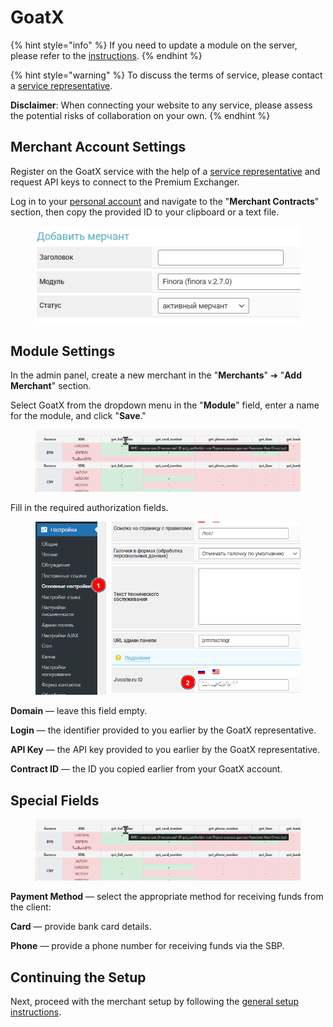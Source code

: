 # GoatX

{% hint style="info" %}
If you need to update a module on the server, please refer to the [instructions](https://premium.gitbook.io/main/osnovnye-nastroiki/faq/obnovlenie-failov-skripta-na-servere/kak-obnovit-faily-na-servere#moduli-merchantov-i-avtovyplat).
{% endhint %}

{% hint style="warning" %}
To discuss the terms of service, please contact a [service representative](https://t.me/polx_tokyo).

**Disclaimer**: When connecting your website to any service, please assess the potential risks of collaboration on your own.
{% endhint %}

## Merchant Account Settings

Register on the GoatX service with the help of a [service representative](https://t.me/polx_tokyo) and request API keys to connect to the Premium Exchanger.

Log in to your [personal account](https://goatx.me/) and navigate to the "**Merchant Contracts**" section, then copy the provided ID to your clipboard or a text file.

<figure><img src="../../../.gitbook/assets/image_eng.png" alt=""><figcaption></figcaption></figure>

## Module Settings

In the admin panel, create a new merchant in the "**Merchants**" ➔ "**Add Merchant**" section.

Select GoatX from the dropdown menu in the "**Module**" field, enter a name for the module, and click "**Save**."

<figure><img src="../../../.gitbook/assets/image (1) (1)_eng.png" alt=""><figcaption></figcaption></figure>

Fill in the required authorization fields.

<figure><img src="../../../.gitbook/assets/image (1)_eng.png" alt=""><figcaption></figcaption></figure>

**Domain** — leave this field empty.

**Login** — the identifier provided to you earlier by the GoatX representative.

**API Key** — the API key provided to you earlier by the GoatX representative.

**Contract ID** — the ID you copied earlier from your GoatX account.

## Special Fields

<figure><img src="../../../.gitbook/assets/image (2)_eng.png" alt=""><figcaption></figcaption></figure>

**Payment Method** — select the appropriate method for receiving funds from the client:

**Card** — provide bank card details.

**Phone** — provide a phone number for receiving funds via the SBP.

## Continuing the Setup

Next, proceed with the merchant setup by following the [general setup instructions](https://premium.gitbook.io/rukovodstvo-polzovatelya/osnovnye-nastroiki/merchanty-i-avtovyplaty/merchanty/obshie-nastroiki-merchantov).